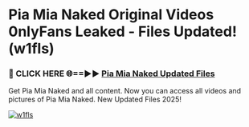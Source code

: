 # Pia Mia Naked Original Videos 0nlyFans Leaked - Files Updated! (w1fls)

<h3>🔴 CLICK HERE 🌐==►► <a href="https://tinyurl.com/up5wt9bj" rel="nofollow">Pia Mia Naked Updated Files</a></h3>

Get Pia Mia Naked and all content. Now you can access all videos and pictures of Pia Mia Naked. New Updated Files 2025!

[![w1fls](https://i.imgur.com/ABiUzMV.gif)](https://tinyurl.com/up5wt9bj)
